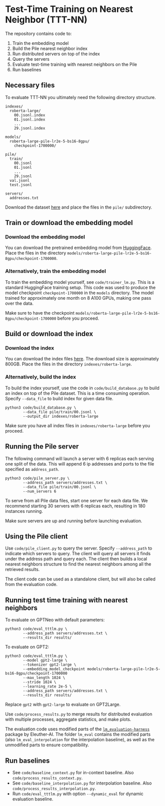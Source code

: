# Test-Time Training on Nearest Neighbor (TTT-NN)

The repository contains code to:

1. Train the embedding model
2. Build the Pile nearest neighbor index
3. Run distributed servers on top of the index
4. Query the servers
5. Evaluate test-time training with nearest neighbors on the Pile
6. Run baselines

## Necessary files

To evaluate TTT-NN you ultimately need the following directory structure.

```
indexes/
  roberta-large/
    00.jsonl.index
    01.jsonl.index
    ...
    29.jsonl.index

models/
  roberta-large-pile-lr2e-5-bs16-8gpu/
    checkpoint-1700000/

pile/
  train/
    00.jsonl
    01.jsonl
    ...
    29.jsonl
  val.jsonl
  test.jsonl

servers/
  addresses.txt
```

Download the dataset [here](https://the-eye.eu/public/AI/pile/) and place the files in the `pile/` subdirectory.

## Train or download the embedding model

### Download the embedding model

You can download the pretrained embedding model from [HuggingFace](https://huggingface.co/socialfoundations/roberta-large-pile-lr2e-5-bs16-8gpu-1700000). Place the files in the directory `models/roberta-large-pile-lr2e-5-bs16-8gpu/checkpoint-1700000`.

### Alternatively, train the embedding model

To train the embedding model yourself, see `code/trainer_lm.py`. This is a standard HuggingFace training setup.
This code was used to produce the model checkpoint `checkpoint-1700000` in the `models` directory.
The model trained for approximately one month on 8 A100 GPUs, making one pass over the data.

Make sure to have the checkpoint `models/roberta-large-pile-lr2e-5-bs16-8gpu/checkpoint-1700000` before you proceed.

## Build or download the index

### Download the index

You can download the index files [here](https://edmond.mpdl.mpg.de/dataset.xhtml?persistentId=doi:10.17617/3.EJQGAK). The download size is approximately 800GB. Place the files in the directory `indexes/roberta-large`.

### Alternatively, build the index

To build the index yourself, use the code in `code/build_database.py` to build an index on top of the Pile dataset. This is a time consuming operation.  Specify `--data_file` to build index for given data file.  

```
python3 code/build_database.py \
        --data_file pile/train/00.jsonl \
        --output_dir indexes/roberta-large
```

Make sure you have all index files in `indexes/roberta-large` before you proceed.

## Running the Pile server

The following command will launch a server with 6 replicas each serving one split of the data. This will append 6 ip addresses and ports to the file specified as `address_path`. 

```
python3 code/pile_server.py \
        --address_path servers/addresses.txt \
        --data_file pile/train/00.jsonl \
        --num_servers 6
```

To serve from all Pile data files, start one server for each data file. 
We recommend starting 30 servers with 6 replicas each, resulting in 180 instances running.

Make sure servers are up and running before launching evaluation.

## Using the Pile client

Use `code/pile_client.py` to query the server. Specify `--address_path` to indicate which servers to query. The client will query all servers it finds under the address path and query each. The client then builds a local nearest neighbors structure to find the nearest neighbors among all the retrieved results.

The client code can be used as a standalone client, but will also be called from the evaluation code.

## Running test time training with nearest neighbors

To evaluate on GPTNeo with default parameters:

```
python3 code/eval_tttlm.py \
        --address_path servers/addresses.txt \
        --results_dir results/
```

To evaluate on GPT2:

```
python3 code/eval_tttlm.py \
        --model gpt2-large \
        --tokenizer gpt2-large \
        --embedding_model_checkpoint models/roberta-large-pile-lr2e-5-bs16-8gpu/checkpoint-1700000
        --max_length 1024 \
        --stride 1024 \
        --learning_rate 2e-5 \
        --address_path servers/addresses.txt \
        --results_dir results/
```

Replace `gpt2` with `gpt2-large` to evaluate on GPT2Large.

Use `code/process_results.py` to merge results for distributed evaluation with multiple processes, aggregate statistics, and make plots.

The evaluation code uses modified parts of the [`lm_evaluation-harness`](https://github.com/EleutherAI/lm-evaluation-harness) package by Eleuther-AI. 
The folder ```lm_eval``` contains the modified parts (also ```lm_eval_interpolation``` for the interpolation baseline), as well as the unmodified parts to ensure compatibility.

## Run baselines

* See `code/baseline_context.py` for in-context baseline. Also `code/process_results_context.py`.
* See `code/baseline_interpolation.py` for interpolation baseline. Also `code/process_results_interpolation.py`.
* Run `code/eval_tttlm.py` with option `--dynamic_eval` for dynamic evaluation baseline.
